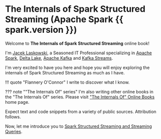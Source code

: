 # The Internals of Spark Structured Streaming (Apache Spark {{ spark.version }})

Welcome to **The Internals of Spark Structured Streaming** online book!

I'm [Jacek Laskowski](https://pl.linkedin.com/in/jaceklaskowski), a Seasoned IT Professional specializing in [Apache Spark](https://spark.apache.org/), [Delta Lake](https://delta.io/), [Apache Kafka](https://kafka.apache.org/) and [Kafka Streams](https://kafka.apache.org/documentation/streams/).

I'm very excited to have you here and hope you will enjoy exploring the internals of Spark Structured Streaming as much as I have.

!!! quote "Flannery O'Connor"
    I write to discover what I know.

??? note ""The Internals Of" series"
    I'm also writing other online books in the "The Internals Of" series. Please visit ["The Internals Of" Online Books](https://books.japila.pl) home page.

Expect text and code snippets from a variety of public sources. Attribution follows.

Now, let me introduce you to [Spark Structured Streaming and Streaming Queries](spark-structured-streaming.md).
